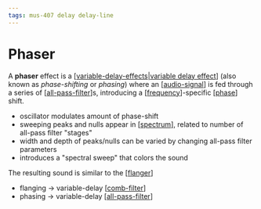 ```yaml
---
tags: mus-407 delay delay-line
---
```


# Phaser

A **phaser** effect is a [[variable-delay-effects|variable delay effect]] (also known as _phase-shifting_ or _phasing_) where an [[audio-signal]] is fed through a series of [[all-pass-filter]]s, introducing a [[frequency]]-specific [[phase]] shift.

- oscillator modulates amount of phase-shift
- sweeping peaks and nulls appear in [[spectrum]], related to number of all-pass filter "stages"
- width and depth of peaks/nulls can be varied by changing all-pass filter parameters
- introduces a "spectral sweep" that colors the sound

The resulting sound is similar to the [[flanger]]

- flanging → variable-delay [[comb-filter]]
- phasing → variable-delay [[all-pass-filter]]

[//begin]: # "Autogenerated link references for markdown compatibility"
[variable-delay-effects|variable delay effect]: variable-delay-effects "Variable Delay Effects"
[audio-signal]: audio-signal "Audio Signal"
[all-pass-filter]: all-pass-filter "All-Pass Filter"
[frequency]: frequency "Frequency"
[phase]: phase "Phase"
[spectrum]: spectrum "Spectrum"
[flanger]: flanger "Flanger"
[comb-filter]: comb-filter "Comb Filter"
[//end]: # "Autogenerated link references"
